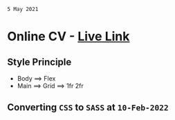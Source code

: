 `5 May 2021`

# Online CV - [Live Link](https://taiseen.github.io/online_cv)

## Style Principle 
- Body ==> Flex
- Main ==> Grid ==> 1fr 2fr

## Converting `CSS` to `SASS` at `10-Feb-2022`


